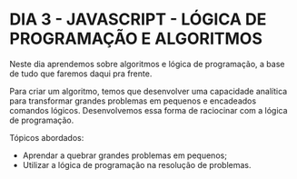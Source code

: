 # DIA 3 - JAVASCRIPT - LÓGICA DE PROGRAMAÇÃO E ALGORITMOS

Neste dia aprendemos sobre algoritmos e lógica de programação, a base de tudo que faremos daqui pra frente.

Para criar um algoritmo, temos que desenvolver uma capacidade analítica para transformar grandes problemas em pequenos e encadeados comandos lógicos. Desenvolvemos essa forma de raciocinar com a lógica de programação.

Tópicos abordados:

- Aprendar a quebrar grandes problemas em pequenos;
- Utilizar a lógica de programação na resolução de problemas.